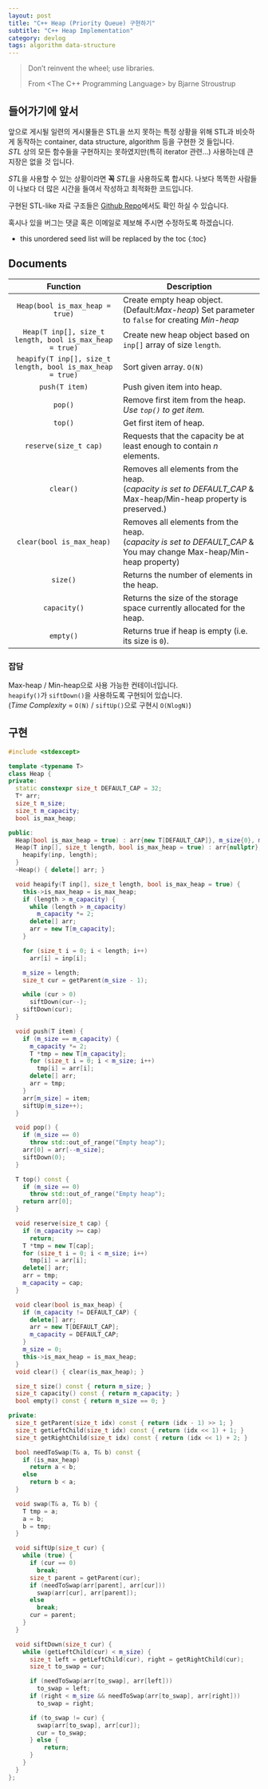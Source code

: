 ```yaml
---
layout: post
title: "C++ Heap (Priority Queue) 구현하기"
subtitle: "C++ Heap Implementation"
category: devlog
tags: algorithm data-structure
---
```


> Don’t reinvent the wheel; use libraries.
>
> From <The C++ Programming Language> by Bjarne Stroustrup

## 들어가기에 앞서

앞으로 게시될 일련의 게시물들은 STL을 쓰지 못하는 특정 상황을 위해 STL과 비슷하게 동작하는 container, data structure, algorithm 등을 구현한 것 들입니다.<br>
*STL* 상의 모든 함수들을 구현하지는 못하였지만(특히 iterator 관련...) 사용하는데 큰 지장은 없을 것 입니다.

*STL*을 사용할 수 있는 상황이라면 **꼭** *STL*을 사용하도록 합시다. 나보다 똑똑한 사람들이 나보다 더 많은 시간을 들여서 작성하고 최적화한 코드입니다.<br>

구현된 STL-like 자료 구조들은 [Github Repo](https://github.com/LazyRen/Data-Structures)에서도 확인 하실 수 있습니다.

혹시나 있을 버그는 댓글 혹은 이메일로 제보해 주시면 수정하도록 하겠습니다.

<!--more-->

* this unordered seed list will be replaced by the toc
{:toc}

## Documents

|                           Function                           | Description                                                  |
| :----------------------------------------------------------: | ------------------------------------------------------------ |
|               `Heap(bool is_max_heap = true)`                | Create empty heap object.(Default:*Max-heap*) Set parameter to `false` for creating *Min-heap* |
|  `Heap(T inp[], size_t length, bool is_max_heap = true)`  | Create new heap object based on `inp[]` array of size `length`. |
| `heapify(T inp[], size_t length, bool is_max_heap = true)` | Sort given array. `O(N)`                                  |
|                        `push(T item)`                        | Push given item into heap.                                   |
|                           `pop()`                            | Remove first item from the heap. *Use `top()` to get item.*  |
|                           `top()`                            | Get first item of heap.                                      |
|                   `reserve(size_t cap)`                   | Requests that the capacity be at least enough to contain *n* elements. |
|               `clear()`                                      | Removes all elements from the heap.<br>(*capacity is set to DEFAULT_CAP* & Max-heap/Min-heap property is preserved.) |
|               `clear(bool is_max_heap)`               | Removes all elements from the heap.<br>(*capacity is set to DEFAULT_CAP* & You may change Max-heap/Min-heap property) |
|                           `size()`                           | Returns the number of elements in the heap.                  |
|                         `capacity()`                         | Returns the size of the storage space currently allocated for the heap. |
|                          `empty()`                           | Returns true if heap is empty (i.e. its size is `0`). |

### 잡담

Max-heap / Min-heap으로 사용 가능한 컨테이너입니다.<br>
`heapify()`가 `siftDown()`을 사용하도록 구현되어 있습니다.<br>
(*Time Complexity* = `O(N)` / `siftUp()`으로 구현시 `O(NlogN)`)

## 구현

```c++
#include <stdexcept>

template <typename T>
class Heap {
private:
  static constexpr size_t DEFAULT_CAP = 32;
  T* arr;
  size_t m_size;
  size_t m_capacity;
  bool is_max_heap;

public:
  Heap(bool is_max_heap = true) : arr{new T[DEFAULT_CAP]}, m_size{0}, m_capacity{DEFAULT_CAP}, is_max_heap{is_max_heap} {}
  Heap(T inp[], size_t length, bool is_max_heap = true) : arr{nullptr}, m_size{length}, m_capacity{DEFAULT_CAP}, is_max_heap{is_max_heap} {
    heapify(inp, length);
  }
  ~Heap() { delete[] arr; }

  void heapify(T inp[], size_t length, bool is_max_heap = true) {
    this->is_max_heap = is_max_heap;
    if (length > m_capacity) {
      while (length > m_capacity)
        m_capacity *= 2;
      delete[] arr;
      arr = new T[m_capacity];
    }

    for (size_t i = 0; i < length; i++)
      arr[i] = inp[i];

    m_size = length;
    size_t cur = getParent(m_size - 1);

    while (cur > 0)
      siftDown(cur--);
    siftDown(cur);
  }

  void push(T item) {
    if (m_size == m_capacity) {
      m_capacity *= 2;
      T *tmp = new T[m_capacity];
      for (size_t i = 0; i < m_size; i++)
        tmp[i] = arr[i];
      delete[] arr;
      arr = tmp;
    }
    arr[m_size] = item;
    siftUp(m_size++);
  }

  void pop() {
    if (m_size == 0)
      throw std::out_of_range("Empty heap");
    arr[0] = arr[--m_size];
    siftDown(0);
  }

  T top() const {
    if (m_size == 0)
      throw std::out_of_range("Empty heap");
    return arr[0];
  }

  void reserve(size_t cap) {
    if (m_capacity >= cap)
      return;
    T *tmp = new T[cap];
    for (size_t i = 0; i < m_size; i++)
      tmp[i] = arr[i];
    delete[] arr;
    arr = tmp;
    m_capacity = cap;
  }

  void clear(bool is_max_heap) {
    if (m_capacity != DEFAULT_CAP) {
      delete[] arr;
      arr = new T[DEFAULT_CAP];
      m_capacity = DEFAULT_CAP;
    }
    m_size = 0;
    this->is_max_heap = is_max_heap;
  }
  void clear() { clear(is_max_heap); }

  size_t size() const { return m_size; }
  size_t capacity() const { return m_capacity; }
  bool empty() const { return m_size == 0; }

private:
  size_t getParent(size_t idx) const { return (idx - 1) >> 1; }
  size_t getLeftChild(size_t idx) const { return (idx << 1) + 1; }
  size_t getRightChild(size_t idx) const { return (idx << 1) + 2; }

  bool needToSwap(T& a, T& b) const {
    if (is_max_heap)
      return a < b;
    else
      return b < a;
  }

  void swap(T& a, T& b) {
    T tmp = a;
    a = b;
    b = tmp;
  }

  void siftUp(size_t cur) {
    while (true) {
      if (cur == 0)
        break;
      size_t parent = getParent(cur);
      if (needToSwap(arr[parent], arr[cur]))
        swap(arr[cur], arr[parent]);
      else
        break;
      cur = parent;
    }
  }

  void siftDown(size_t cur) {
    while (getLeftChild(cur) < m_size) {
      size_t left = getLeftChild(cur), right = getRightChild(cur);
      size_t to_swap = cur;

      if (needToSwap(arr[to_swap], arr[left]))
        to_swap = left;
      if (right < m_size && needToSwap(arr[to_swap], arr[right]))
        to_swap = right;

      if (to_swap != cur) {
        swap(arr[to_swap], arr[cur]);
        cur = to_swap;
      } else {
          return;
      }
    }
  }
};
```
